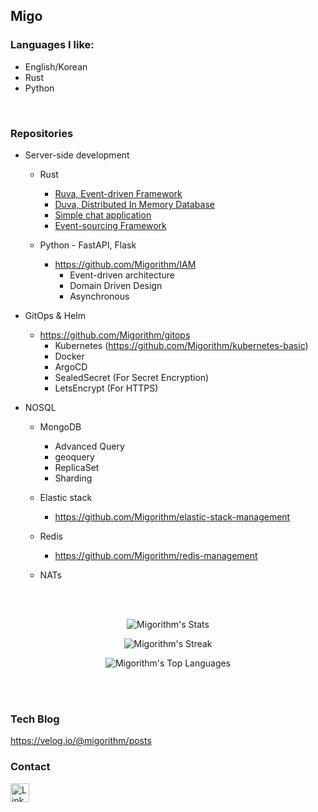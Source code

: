 ## Migo 

### Languages I like: 
- English/Korean
- Rust
- Python
<br>


### Repositories    
- Server-side development
  - Rust
    - <a href="https://github.com/Migorithm/ruva" > Ruva, Event-driven Framework <a>
    - <a href="https://github.com/Migorithm/duva" > Duva, Distributed In Memory Database<a>
    - <a href="https://github.com/Migorithm/rusty-chat" > Simple chat application <a>
    - <a href="https://github.com/Migorithm/cqrs"> Event-sourcing Framework <a>

  - Python - FastAPI, Flask  
    - https://github.com/Migorithm/IAM
      - Event-driven architecture 
      - Domain Driven Design 
      - Asynchronous
  
- GitOps & Helm
  - https://github.com/Migorithm/gitops
    - Kubernetes (https://github.com/Migorithm/kubernetes-basic)
    - Docker
    - ArgoCD
    - SealedSecret (For Secret Encryption)
    - LetsEncrypt (For HTTPS)


- NOSQL
  - MongoDB  
    - Advanced Query   
    - geoquery
    - ReplicaSet 
    - Sharding
    
  - Elastic stack
    - https://github.com/Migorithm/elastic-stack-management
 
  - Redis
    - https://github.com/Migorithm/redis-management
   
  - NATs



<br><br>

<div align=center>
  
  ![Migorithm's Stats](https://github-readme-stats.vercel.app/api?username=Migorithm&theme=vue-dark&show_icons=true&hide_border=true&count_private=true&include_all_commits=true)

  ![Migorithm's Streak](https://github-readme-streak-stats.herokuapp.com/?user=Migorithm&theme=vue-dark&hide_border=true)
  
  ![Migorithm's Top Languages](https://github-readme-stats.vercel.app/api/top-langs/?username=Migorithm&theme=vue-dark&show_icons=true&hide_border=true&layout=compact)


  </div>

<br><br>


### Tech Blog
https://velog.io/@migorithm/posts

### Contact
<p>
    <a href="https://www.linkedin.com/in/migo-lee-763874175/" target="_blank">
        <img alt="LinkedIn" src="https://img.shields.io/badge/linkedin-%230077B5.svg?&style=for-the-badge&logo=linkedin&logoColor=white" height="30"/>
    </a> 
</p>








<!---
Migorithm/Migorithm is a ✨ special ✨ repository because its `README.md` (this file) appears on your GitHub profile.
You can click the Preview link to take a look at your changes.
--->
